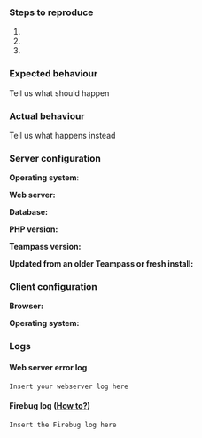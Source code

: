 <!--
Thanks for reporting issues back to Teampass! This is the issue tracker of Teampass, if you have any FEATURE REQUEST or question, please use https://teampass.userecho.com/

To make it possible for us to help you please fill out below information carefully.
--> 
### Steps to reproduce
1.
2.
3.

### Expected behaviour
Tell us what should happen

### Actual behaviour
Tell us what happens instead

### Server configuration
**Operating system**:

**Web server:**

**Database:**

**PHP version:**

**Teampass version:** 

**Updated from an older Teampass or fresh install:**

### Client configuration
**Browser:**

**Operating system:**

### Logs
#### Web server error log
```
Insert your webserver log here
```

#### Firebug log ([How to?](http://teampass.net/2014-02-09-how-to-communicate-an-error-log))
```
Insert the Firebug log here
```

